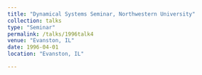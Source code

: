 ```yaml
---
title: "Dynamical Systems Seminar, Northwestern University"
collection: talks
type: "Seminar" 
permalink: /talks/1996talk4
venue: "Evanston, IL"
date: 1996-04-01
location: "Evanston, IL"

---
```


